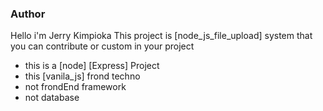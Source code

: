 ### Author
Hello i'm Jerry Kimpioka
This project is [node_js_file_upload] system that you can contribute or custom in your project 
- this is a [node] [Express] Project
- this [vanila_js] frond techno
- not frondEnd framework
- not database
